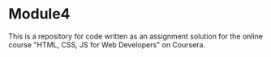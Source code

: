 # Module4
This is a repository for code written as an assignment solution for the online course "HTML, CSS, JS for Web Developers" on Coursera.

